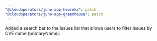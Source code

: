 ```yaml
---
"@cloudoperators/juno-app-heureka": patch
"@cloudoperators/juno-app-greenhouse": patch
---
```


Added a search bar to the issues list that allows users to filter issues by CVE name (primaryName).
